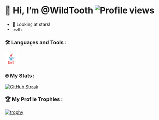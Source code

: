 # 👋 Hi, I’m @WildTooth ![Profile views](https://gpvc.arturio.dev/WildTooth)

- 🚀 Looking at stars!
- :rolf:

### :hammer_and_wrench: Languages and Tools :
<div>
  <img src="https://github.com/devicons/devicon/blob/master/icons/java/java-original-wordmark.svg" title="Java" alt="Java" width="40" height="40"/>&nbsp;
</div>

### :fire: My Stats :
[![GitHub Streak](https://streak-stats.demolab.com?user=WildTooth&theme=monokai&hide_border=false&date_format=M%20j%5B%2C%20Y%5D)](https://git.io/streak-stats)

### :trophy: My Profile Trophies :
[![trophy](https://github-profile-trophy.vercel.app/?username=WildTooth&theme=monokai)](https://github.com/ryo-ma/github-profile-trophy)

<!---
WildTooth/WildTooth is a ✨ special ✨ repository because its `README.md` (this file) appears on your GitHub profile.
You can click the Preview link to take a look at your changes.
--->
